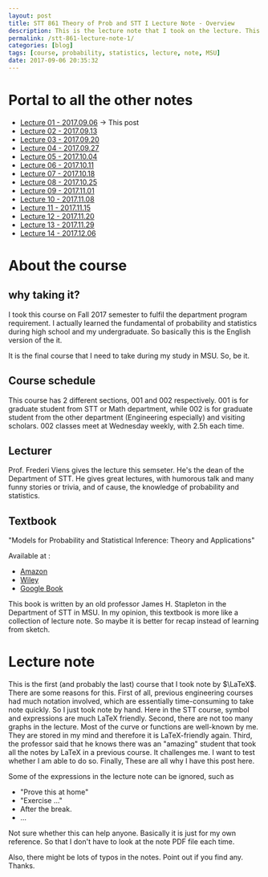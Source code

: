 ```yaml
---
layout: post
title: STT 861 Theory of Prob and STT I Lecture Note - Overview
description: This is the lecture note that I took on the lecture. This post serve as the overview of this series.
permalink: /stt-861-lecture-note-1/
categories: [blog]
tags: [course, probability, statistics, lecture, note, MSU]
date: 2017-09-06 20:35:32
---
```


# Portal to all the other notes

- [Lecture 01 - 2017.09.06](/stt-861-lecture-note-1/) -> This post
- [Lecture 02 - 2017.09.13](/stt-861-lecture-note-2/)
- [Lecture 03 - 2017.09.20](/stt-861-lecture-note-3/)
- [Lecture 04 - 2017.09.27](/stt-861-lecture-note-4/)
- [Lecture 05 - 2017.10.04](/stt-861-lecture-note-5/)
- [Lecture 06 - 2017.10.11](/stt-861-lecture-note-6/)
- [Lecture 07 - 2017.10.18](/stt-861-lecture-note-7/)
- [Lecture 08 - 2017.10.25](/stt-861-lecture-note-8/)
- [Lecture 09 - 2017.11.01](/stt-861-lecture-note-9/)
- [Lecture 10 - 2017.11.08](/stt-861-lecture-note-10/)
- [Lecture 11 - 2017.11.15](/stt-861-lecture-note-11/)
- [Lecture 12 - 2017.11.20](/stt-861-lecture-note-12/)
- [Lecture 13 - 2017.11.29](/stt-861-lecture-note-13/)
- [Lecture 14 - 2017.12.06](/stt-861-lecture-note-14/)

# About the course

## why taking it?

I took this course on Fall 2017 semester to fulfil the department program requirement. I actually learned the fundamental of probability and statistics during high school and my undergraduate. So basically this is the English version of the it.

It is the final course that I need to take during my study in MSU. So, be it.

## Course schedule

This course has 2 different sections, 001 and 002 respectively. 001 is for graduate student from STT or Math department, while 002 is for graduate student from the other department (Engineering especially) and visiting scholars. 002 classes meet at Wednesday weekly, with 2.5h each time. 

## Lecturer

Prof. Frederi Viens gives the lecture this semseter. He's the dean of the Department of STT. He gives great lectures, with humorous talk and many funny stories or trivia, and of cause, the knowledge of probability and statistics. 

## Textbook

"Models for Probability and Statistical Inference: Theory and Applications"

Available at :

- [Amazon](https://www.amazon.com/Models-Probability-Statistical-Inference-Applications/dp/0470073721)
- [Wiley](http://www.wiley.com/WileyCDA/WileyTitle/productCd-0470073721.html)
- [Google Book](https://books.google.com/books?id=89YB_EbyF7gC&printsec=frontcover#v=onepage&q&f=false)

This book is written by an old professor James H. Stapleton in the Department of STT in MSU. In my opinion, this textbook is more like a collection of lecture note. So maybe it is better for recap instead of learning from sketch. 

# Lecture note 

This is the first (and probably the last) course that I took note by $\LaTeX$. There are some reasons for this. First of all, previous engineering courses had much notation involved, which are essentially time-consuming to take note quickly. So I just took note by hand. Here in the STT course, symbol and expressions are much LaTeX friendly. Second, there are not too many graphs in the lecture. Most of the curve or functions are well-known by me. They are stored in my mind and therefore it is LaTeX-friendly again. Third, the professor said that he knows there was an "amazing" student that took all the notes by LaTeX in a previous course. It challenges me. I want to test whether I am able to do so. Finally, These are all why I have this post here. 

Some of the expressions in the lecture note can be ignored, such as

- "Prove this at home"
- "Exercise ..."
- After the break.
- ...

Not sure whether this can help anyone. Basically it is just for my own reference. So that I don't have to look at the note PDF file each time. 

Also, there might be lots of typos in the notes. Point out if you find any. Thanks.
